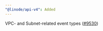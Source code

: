 ```yaml
---
"@linode/api-v4": Added
---
```


VPC- and Subnet-related event types ([#9530](https://github.com/linode/manager/pull/9530))
